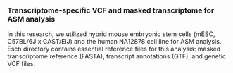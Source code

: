 ### Transcriptome-specific VCF and masked transcriptome for ASM analysis

In this research, we utilized hybrid mouse embryonic stem cells (mESC, C57BL/6J x CAST/EiJ) and the human NA12878 cell line for ASM analysis. Esch directory contains essential reference files for this analysis: masked transcriptome reference (FASTA), transcript annotations (GTF), and genetic VCF files.
